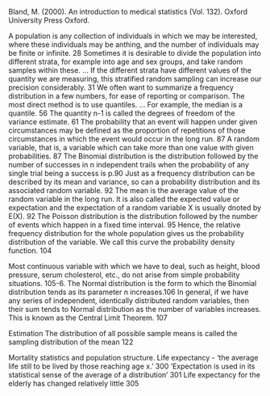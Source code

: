 ﻿Bland, M. (2000). An introduction to medical statistics (Vol. 132). Oxford University Press Oxford. 

A population is any collection of individuals in which we may be interested, where these individuals may be anthing, and the number of individuals may be finite or infinite. 28
Sometimes it is desirable to divide the population into different strata, for example into age and sex groups, and take random samples within these. … If the different strata have different values of the quantity we are measuring, this stratified random sampling  can increase our precision considerably. 31
We often want to summarize a frequency distribution in a few numbers, for ease of reporting or comparison. The most direct method is to use quantiles. … For example, the median is a quantile. 56
The quantity n-1 is called the degrees of freedom of the variance estimate. 61
The probability that an event will happen under given circumstances may be defined as the proportion of repetitions of those circumstances in which the event would occur in the long run. 87
A random variable,  that is, a variable which can take more than one value with given probabilities. 87
The Binomial distribution is the distribution followed by the number of successes in n independent trails when the probability of any single trial being a success is p.90
Just as a frequency distribution can be described by its mean and variance, so can a probability distribution and its associated random variable. 92
The mean is the average value of the random variable in the long run. It is also called the expected value or expectation and the expectation of a random variable X is usually dnoted by E(X). 92
The Poisson distribution is the distribution followed by the number of events which happen in a fixed time interval. 95
Hence, the relative frequency distribution for the whole population gives us the probability distribution of the variable. We call this curve the probability density function. 104

Most continuous variable with which we have to deal, such as height, blood pressure, serum cholesterol, etc., do not arise from simple probability situations. 105-6.
The Normal distribution is the form to which the Binomial distribution tends as its parameter n increases.106
In general, if we have any series of independent, identically distributed random variables, then their sum tends to Normal distribution as the number of variables increases. This is known as the Central Limit Theorem. 107

Estimation
The distribution of all possible sample means is called the sampling distribution of the mean 122

Mortality statistics and population structure.
Life expectancy - ‘the average life still to be lived by those reaching age x.’ 300
‘Expectation is used in its statistical sense of the average of a distribution’ 301
Life expectancy for the elderly has changed relatively little 305
